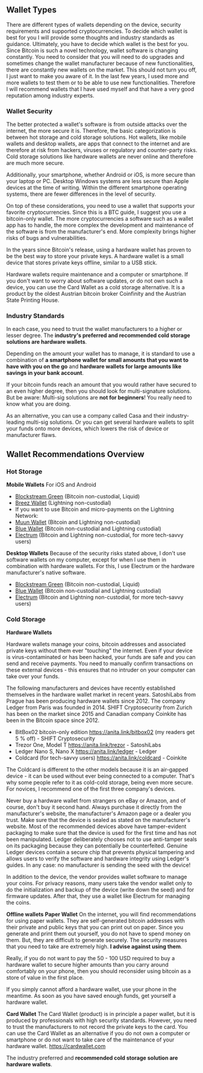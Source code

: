 ## Wallet Types

There are different types of wallets depending on the device, security requirements and supported cryptocurrencies. To decide which wallet is best for you I will provide some thoughts and industry standards as guidance. Ultimately, you have to decide which wallet is the best for you. Since Bitcoin is such a novel technology, wallet software is changing constantly. You need to consider that you will need to do upgrades and sometimes change the wallet manufacturer because of new functionalities, there are constantly new wallets on the market. This should not turn you off, I just want to make you aware of it. In the last few years, I used more and more wallets to test them or to be able to use new functionalities. Therefore I will recommend wallets that I have used myself and that have a very good reputation among industry experts.

### Wallet Security

The better protected a wallet's software is from outside attacks over the internet, the more secure it is. Therefore, the basic categorization is between hot storage and cold storage solutions. Hot wallets, like mobile wallets and desktop wallets, are apps that connect to the internet and are therefore at risk from hackers, viruses or regulatory and counter-party risks. Cold storage solutions like hardware wallets are never online and therefore are much more secure.

Additionally, your smartphone, whether Android or iOS, is more secure than your laptop or PC. Desktop Windows systems are less secure than Apple devices at the time of writing. Within the different smartphone operating systems, there are fewer differences in the level of security.

On top of these considerations, you need to use a wallet that supports your favorite cryptocurrencies. Since this is a BTC guide, I suggest you use a bitcoin-only wallet. The more cryptocurrencies a software such as a wallet app has to handle, the more complex the development and maintenance of the software is from the manufacturer's end. More complexity brings higher risks of bugs and vulnerabilities.

In the years since Bitcoin's release, using a hardware wallet has proven to be the best way to store your private keys. A hardware wallet is a small device that stores private keys offline, similar to a USB stick.

Hardware wallets require maintenance and a computer or smartphone. If you don't want to worry about software updates, or do not own such a device, you can use the Card Wallet as a cold storage alternative. It is a product by the oldest Austrian bitcoin broker Coinfinity and the Austrian State Printing House.

### Industry Standards
In each case, you need to trust the wallet manufacturers to a higher or lesser degree. The **industry's preferred and recommended cold storage solutions are hardware wallets**.

Depending on the amount your wallet has to manage, it is standard to use a combination of **a smartphone wallet for small amounts that you want to have with you on the go** and **hardware wallets for large amounts like savings in your bank account**.

If your bitcoin funds reach an amount that you would rather have secured to an even higher degree, then you should look for multi-signature solutions. But be aware: Multi-sig solutions are **not for beginners**! You really need to know what you are doing.

As an alternative, you can use a company called Casa and their industry-leading multi-sig solutions. Or you can get several hardware wallets to split your funds onto more devices, which lowers the risk of device or manufacturer flaws.

## Wallet Recommendations Overview

### Hot Storage

**Mobile Wallets**
For iOS and Android
* [Blockstream Green](https://blockstream.com/green/) (Bitcoin non-custodial, Liquid)
* [Breez Wallet](https://breez.technology/) (Lightning non-custodial)
* If you want to use Bitcoin and micro-payments on the Lightning Network:
* [Muun Wallet](https://muun.com/) (Bitcoin and Lightning non-custodial)
* [Blue Wallet](https://bluewallet.io/) (Bitcoin non-custodial and Lightning custodial)
* [Electrum](https://electrum.org) (Bitcoin and Lightning non-custodial, for more tech-savvy users)

**Desktop Wallets**
Because of the security risks stated above, I don't use software wallets on my computer, except for when I use them in combination with hardware wallets. For this, I use Electrum or the hardware manufacturer's native software.

* [Blockstream Green](https://blockstream.com/green/) (Bitcoin non-custodial, Liquid)
* [Blue Wallet](https://bluewallet.io/) (Bitcoin non-custodial and Lightning custodial)
* [Electrum](https://electrum.org) (Bitcoin and Lightning non-custodial, for more tech-savvy users)

### Cold Storage
**Hardware Wallets**

Hardware wallets manage your coins, bitcoin addresses and associated private keys without them ever "touching" the internet. Even if your device is virus-contaminated or has been hacked, your funds are safe and you can send and receive payments. You need to manually confirm transactions on these external devices - this ensures that no intruder on your computer can take over your funds.

The following manufacturers and devices have recently established themselves in the hardware wallet market in recent years. SatoshiLabs from Prague has been producing hardware wallets since 2012. The company Ledger from Paris was founded in 2014. SHIFT Cryptosecurity from Zurich has been on the market since 2015 and Canadian company Coinkite has been in the Bitcoin space since 2012.

* BitBox02 bitcoin-only edition https://anita.link/bitbox02 (my readers get 5 % off) - SHIFT Cryptosecurity
* Trezor One, Model T https://anita.link/trezor - SatoshiLabs
* Ledger Nano S, Nano X https://anita.link/ledger - Ledger
* Coldcard (for tech-savvy users) https://anita.link/coldcard - Coinkite

The Coldcard is different to the other models because it is an air-gapped device - it can be used without ever being connected to a computer. That's why some people refer to it as cold-cold storage, being even more secure. For novices, I recommend one of the first three company's devices.

Never buy a hardware wallet from strangers on eBay or Amazon, and of course, don't buy it second hand. Always purchase it directly from the manufacturer's website, the manufacturer's Amazon page or a dealer you trust. Make sure that the device is sealed as stated on the manufacturer's website. Most of the recommended devices above have tamper-evident packaging to make sure that the device is used for the first time and has not been manipulated. Ledger deliberately chooses not to use anti-tamper seals on its packaging because they can potentially be counterfeited. Genuine Ledger devices contain a secure chip that prevents physical tampering and allows users to verify the software and hardware integrity using Ledger's guides. In any case: no manufacturer is sending the seed with the device!

In addition to the device, the vendor provides wallet software to manage your coins. For privacy reasons, many users take the vendor wallet only to do the initialization and backup of the device (write down the seed) and for firmware updates. After that, they use a wallet like Electrum for managing the coins.

**Offline wallets**
**Paper Wallet**
On the internet, you will find recommendations for using paper wallets. They are self-generated bitcoin addresses with their private and public keys that you can print out on paper. Since you generate and print them out yourself, you do not have to spend money on them. But, they are difficult to generate securely. The security measures that you need to take are extremely high. **I advise against using them**.

Really, if you do not want to pay the 50 - 100 USD required to buy a hardware wallet to secure higher amounts than you carry around comfortably on your phone, then you should reconsider using bitcoin as a store of value in the first place.

If you simply cannot afford a hardware wallet, use your phone in the meantime. As soon as you have saved enough funds, get yourself a hardware wallet.

**Card Wallet**
The Card Wallet (product) is in principle a paper wallet, but it is produced by professionals with high security standards. However, you need to trust the manufacturers to not record the private keys to the card. You can use the Card Wallet as an alternative if you do not own a computer or smartphone or do not want to take care of the maintenance of your hardware wallet. https://cardwallet.com

The industry preferred and **recommended cold storage solution are hardware wallets**.
